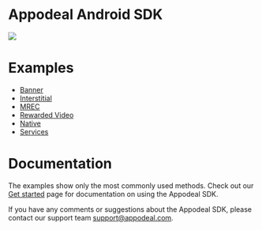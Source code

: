 # Appodeal Android SDK

[![](https://img.shields.io/badge/SDK%20version-%203.0.0-brightgreen)](https://wiki.appodeal.com/en/android/get-started)

# Examples

* [Banner](https://github.com/appodeal/appodeal-android-sdk/tree/master/banner)
* [Interstitial](https://github.com/appodeal/appodeal-android-sdk/tree/master/interstitial)
* [MREC](https://github.com/appodeal/appodeal-android-sdk/tree/master/mrec)
* [Rewarded Video](https://github.com/appodeal/appodeal-android-sdk/tree/master/rewarded)
* [Native](https://github.com/appodeal/appodeal-android-sdk/tree/master/native)
* [Services](https://github.com/appodeal/appodeal-android-sdk/tree/master/analytics)

# Documentation

The examples show only the most commonly used methods.  Check out our [Get started](https://wiki.appodeal.com/en/android/get-started) page for documentation on using the Appodeal SDK.

If you have any comments or suggestions about the Appodeal SDK, please contact our support team support@appodeal.com.